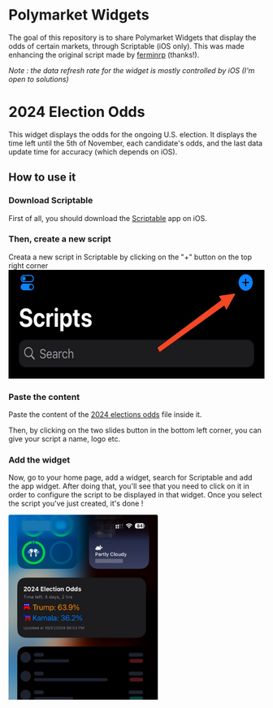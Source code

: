 # Polymarket Widgets
The goal of this repository is to share Polymarket Widgets that display the odds of certain markets, through Scriptable (iOS only). This was made enhancing the original script made by [ferminrp](https://gist.github.com/ferminrp) (thanks!).

*Note : the data refresh rate for the widget is mostly controlled by iOS (I'm open to solutions)*

# 2024 Election Odds
This widget displays the odds for the ongoing U.S. election. It displays the time left until the 5th of November, each candidate's odds, and the last data update time for accuracy (which depends on iOS).

## How to use it

### Download Scriptable
First of all, you should download the [Scriptable](https://scriptable.app/) app on iOS.

### Then, create a new script
Creata a new script in Scriptable by clicking on the "+" button on the top right corner
<img src="illustrations/scripts.jpeg" width="589" height="214">

### Paste the content
Paste the content of the [2024 elections odds](https://github.com/0xNoe/polymarket-widgets/blob/main/2024-election-odds) file inside it.

Then, by clicking on the two slides button in the bottom left corner, you can give your script a name, logo etc.

### Add the widget
Now, go to your home page, add a widget, search for Scriptable and add the app widget. After doing that, you'll see that you need to click on it in order to configure the script to be displayed in that widget. Once you select the script you've just created, it's done !

<img src="illustrations/widget.png" width="294" height="364">
